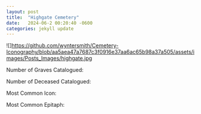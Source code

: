 ```yaml
---
layout: post
title:  "Highgate Cemetery"
date:   2024-06-2 00:20:40 -0600
categories: jekyll update
---
```

![]https://github.com/wyntersmith/Cemetery-Iconography/blob/aa5aea47a7687c3f0916e37aa6ac65b98a37a505/assets/images/Posts_Images/highgate.jpg

Number of Graves Catalogued:

Number of Deceased Catalogued:

Most Common Icon:

Most Common Epitaph:     
